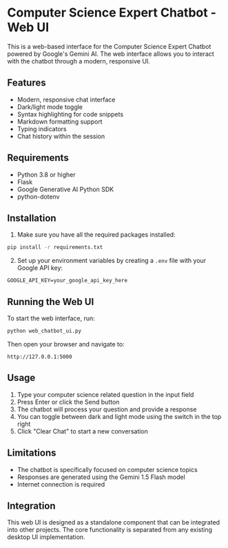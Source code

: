 # Computer Science Expert Chatbot - Web UI

This is a web-based interface for the Computer Science Expert Chatbot powered by Google's Gemini AI. The web interface allows you to interact with the chatbot through a modern, responsive UI.

## Features

- Modern, responsive chat interface
- Dark/light mode toggle
- Syntax highlighting for code snippets
- Markdown formatting support
- Typing indicators
- Chat history within the session

## Requirements

- Python 3.8 or higher
- Flask
- Google Generative AI Python SDK
- python-dotenv

## Installation

1. Make sure you have all the required packages installed:

```bash
pip install -r requirements.txt
```

2. Set up your environment variables by creating a `.env` file with your Google API key:

```
GOOGLE_API_KEY=your_google_api_key_here
```

## Running the Web UI

To start the web interface, run:

```bash
python web_chatbot_ui.py
```

Then open your browser and navigate to:

```
http://127.0.0.1:5000
```

## Usage

1. Type your computer science related question in the input field
2. Press Enter or click the Send button
3. The chatbot will process your question and provide a response
4. You can toggle between dark and light mode using the switch in the top right
5. Click "Clear Chat" to start a new conversation

## Limitations

- The chatbot is specifically focused on computer science topics
- Responses are generated using the Gemini 1.5 Flash model
- Internet connection is required

## Integration

This web UI is designed as a standalone component that can be integrated into other projects. The core functionality is separated from any existing desktop UI implementation. 